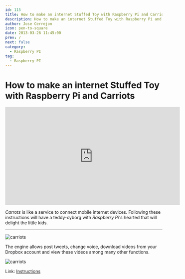 ```yaml
---
id: 115
title: How to make an internet Stuffed Toy with Raspberry Pi and Carriots
description: How to make an internet Stuffed Toy with Raspberry Pi and Carriots
author: Jose Cerrejon
icon: pen-to-square
date: 2013-03-26 11:45:00
prev: /
next: false
category:
  - Raspberry PI
tag:
  - Raspberry PI
---
```


# How to make an internet Stuffed Toy with Raspberry Pi and Carriots

<iframe width="560" height="315" src="http://www.youtube.com/embed/QBq8DtiPs8Y?rel=0" frameborder="0" allowfullscreen></iframe>

*Carrots* is like a service to connect mobile internet devices. Following these instructions will have a teddy-cyborg with *Raspberry Pi's* hearted that will delight the little kids.

- - -
![carriots](/images/carriots.jpg)

The engine allows post tweets, change voice, download videos from your Dropbox account and view these videos among many other functions.

![carriots](/images/carrios_toy.jpg)

Link: [Instructions](https://www.carriots.com/community/domokun_iot_example_internet_stuffed_toy)